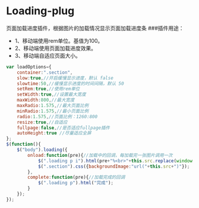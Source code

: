 # Loading-plug
页面加载进度插件，根据图片的加载情况显示页面加载进度条
###插件用途：
- 1、移动端使用rem单位。基值为100。
- 2、移动端使用页面加载进度效果。
- 3、移动端自适应页面大小。

```javascript
var loadOptions={
	container:".section",
	slow:true,//开启缓慢显示进度，默认 false
	slowtime:50,//缓慢显示进度的时间间隔，默认 50
	setRem:true,//使用rem单位
	setWidth:true,//设置最大宽度
	maxWidth:800,//最大宽度
	maxRadio:1.575,//最大页面比例
	minRadio:1.575,//最小页面比例
	radio:1.575,//页面比例：1260:800
	resize:true,//自适应
	fullpage:false,//是否适应fullpage插件
	autoHeight:true //尽量适应全屏
};
$(function(){
	$("body").loading({
		onload:function(pre){//加载中的回调，每加载完一张图片调用一次
			$(".loading p i").html(pre+"%<br>"+this.src.replace(window.location.href,"")+"已加载");
			$(".section").css({backgroundImage:"url("+this.src+")"});
		},
		complete:function(pre){//加载完成的回调
			$(".loading p").html("完成");
		}
	});
});
```